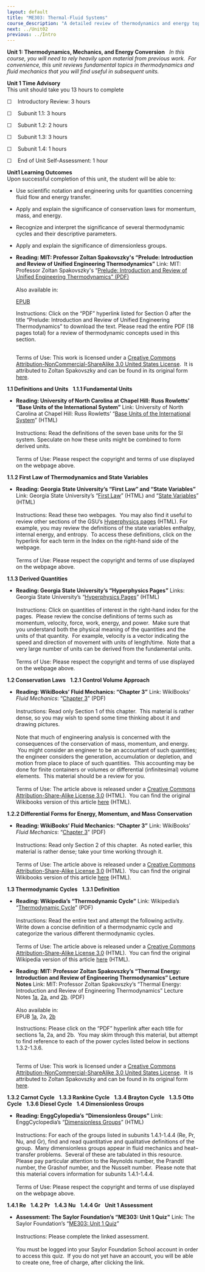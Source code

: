 ```yaml
---
layout: default
title: "ME303: Thermal-Fluid Systems"
course_description: "A detailed review of thermodynamics and energy topics, which include thermodynamic cycles, flow measurement, pumping, piping, and pressure drops, heat exchangers, cooling and refrigeration, engines, and power conversion."
next: ../Unit02
previous: ../Intro
---
```

**Unit 1: Thermodynamics, Mechanics, and Energy Conversion** <span
id="1"></span> 
*In this course, you will need to rely heavily upon material from
previous work.  For convenience, this unit reviews fundamental topics in
thermodynamics and fluid mechanics that you will find useful in
subsequent units.*

**Unit 1 Time Advisory**  
This unit should take you 13 hours to complete

☐    Introductory Review: 3 hours

☐    Subunit 1.1: 3 hours

☐    Subunit 1.2: 2 hours

☐    Subunit 1.3: 3 hours

☐    Subunit 1.4: 1 hours

☐    End of Unit Self-Assessment: 1 hour

**Unit1 Learning Outcomes**  
Upon successful completion of this unit, the student will be able to:

-   Use scientific notation and engineering units for quantities
    concerning fluid flow and energy transfer.
-   Apply and explain the significance of conservation laws for
    momentum, mass, and energy.
-   Recognize and interpret the significance of several thermodynamic
    cycles and their descriptive parameters.
-   Apply and explain the significance of dimensionless groups.

-   **Reading: MIT: Professor Zoltan Spakovszky's “Prelude: Introduction
    and Review of Unified Engineering Thermodynamics”**
    Link: MIT: Professor Zoltan Spakovszky's “[Prelude: Introduction and
    Review of Unified Engineering Thermodynamics”
    (PDF)](https://resources.saylor.org/wwwresources/archived/site/wp-content/uploads/2011/07/ME303-1.pdf)  
        
     Also available in:  

    [EPUB](https://resources.saylor.org/wwwresources/archived/site/wp-content/uploads/2011/07/ME303-1-Zoltan-Spakovszky.epub)  
      
     Instructions: Click on the “PDF” hyperlink listed for Section 0
    after the title “Prelude: Introduction and Review of Unified
    Engineering Thermodynamics” to download the text. Please read the
    entire PDF (18 pages total) for a review of thermodynamic concepts
    used in this section.  
        

    Terms of Use: This work is licensed under a [Creative Commons
    Attribution-NonCommercial-ShareAlike 3.0 United States
    License](http://creativecommons.org/licenses/by-nc-sa/3.0/us/).  It
    is attributed to Zoltan Spakovszky and can be found in its original
    form
    [here](http://ocw.mit.edu/courses/aeronautics-and-astronautics/16-050-thermal-energy-fall-2002/lecture-notes/).<span
    class="Apple-style-span"
    style="font-family: arial; font-size: small; color: rgb(0, 0, 0); "><span
    class="Apple-style-span"
    style="font-family: arial, sans, sans-serif; font-size: 13px; white-space: pre; ">
    </span></span>

**1.1 Definitions and Units** <span id="1.1"></span> 
**1.1.1 Fundamental Units** <span id="1.1.1"></span> 
-   **Reading: University of North Carolina at Chapel Hill: Russ
    Rowletts’ “Base Units of the International System”**
    Link: University of North Carolina at Chapel Hill: Russ Rowletts’
    “[Base Units of the International
    System](http://www.unc.edu/~rowlett/units/sifundam.html)” (HTML)  
        
     Instructions: Read the definitions of the seven base units for the
    SI system. Speculate on how these units might be combined to form
    derived units.  
        
     Terms of Use: Please respect the copyright and terms of use
    displayed on the webpage above.

**1.1.2 First Law of Thermodynamics and State Variables** <span
id="1.1.2"></span> 
-   **Reading: Georgia State University’s “First Law” and “State
    Variables”**
    Link: Georgia State University’s “[First
    Law](http://hyperphysics.phy-astr.gsu.edu/hbase/thermo/firlaw.html)”
    (HTML) and “[State
    Variables](http://hyperphysics.phy-astr.gsu.edu/hbase/kinetic/idegas.html#c3)”
    (HTML)  
        
     Instructions: Read these two webpages.  You may also find it useful
    to review other sections of the GSU’s [Hyperphysics
    pages](http://hyperphysics.phy-astr.gsu.edu/hbase/thermo/) (HTML).
    For example, you may review the definitions of the state variables
    enthalpy, internal energy, and entropy.  To access these
    definitions, click on the hyperlink for each term in the Index on
    the right-hand side of the webpage.  
        
     Terms of Use: Please respect the copyright and terms of use
    displayed on the webpage above.

**1.1.3 Derived Quantities** <span id="1.1.3"></span> 
-   **Reading: Georgia State University’s “Hyperphysics Pages”**
    Links: Georgia State University’s “[Hyperphysics
    Pages](http://hyperphysics.phy-astr.gsu.edu/hbase/hframe.html)”
    (HTML)  
        
     Instructions: Click on quantities of interest in the right-hand
    index for the pages.  Please review the concise definitions of terms
    such as momentum, velocity, force, work, energy, and power.  Make
    sure that you understand both the physical meaning of the quantities
    and the units of that quantity.  For example, velocity is a vector
    indicating the speed and direction of movement with units of
    length/time.  Note that a very large number of units can be derived
    from the fundamental units.    
        
     Terms of Use: Please respect the copyright and terms of use
    displayed on the webpage above.

**1.2 Conservation Laws** <span id="1.2"></span> 
**1.2.1 Control Volume Approach** <span id="1.2.1"></span> 
-   **Reading: WikiBooks’ Fluid Mechanics: “Chapter 3”**
    Link: WikiBooks’ *Fluid Mechanics*: “[Chapter
    3](https://resources.saylor.org/wwwresources/archived/site/wp-content/uploads/2011/04/Fluid-Mechanics_Ch3.pdf)”
    (PDF)  
        
     Instructions: Read only Section 1 of this chapter.  This material
    is rather dense, so you may wish to spend some time thinking about
    it and drawing pictures.  
        
     Note that much of engineering analysis is concerned with the
    consequences of the conservation of mass, momentum, and energy.  You
    might consider an engineer to be an accountant of such quantities;
    the engineer considers the generation, accumulation or depletion,
    and motion from place to place of such quantities.  This accounting
    may be done for finite containers or volumes or differential
    (infinitesimal) volume elements.  This material should be a review
    for you.  
        
     Terms of Use: The article above is released under a [Creative
    Commons Attribution-Share-Alike License
    3.0](http://creativecommons.org/licenses/by-sa/3.0/) (HTML).  You
    can find the original Wikibooks version of this article
    [here](http://en.wikibooks.org/wiki/Fluid_Mechanics/Ch3) (HTML).

**1.2.2 Differential Forms for Energy, Momentum, and Mass Conservation**
<span id="1.2.2"></span> 
-   **Reading: WikiBooks’ Fluid Mechanics: “Chapter 3”**
    Link: WikiBooks’ *Fluid Mechanics*: “[Chapter
    3](https://resources.saylor.org/wwwresources/archived/site/wp-content/uploads/2011/04/Fluid-Mechanics_Ch3.pdf)”
    (PDF)  
        
     Instructions: Read only Section 2 of this chapter.  As noted
    earlier, this material is rather dense; take your time working
    through it.  
        
     Terms of Use: The article above is released under a [Creative
    Commons Attribution-Share-Alike License
    3.0](http://creativecommons.org/licenses/by-sa/3.0/) (HTML).  You
    can find the original Wikibooks version of this article
    [here](http://en.wikibooks.org/wiki/Fluid_Mechanics/Ch3) (HTML).

**1.3 Thermodynamic Cycles** <span id="1.3"></span> 
**1.3.1 Definition** <span id="1.3.1"></span> 
-   **Reading: Wikipedia’s “Thermodynamic Cycle”**
    Link: Wikipedia’s “[Thermodynamic
    Cycle](https://resources.saylor.org/wwwresources/archived/site/wp-content/uploads/2011/04/Thermodynamic_cycle.pdf)”
    (PDF)  
        
     Instructions: Read the entire text and attempt the following
    activity.  Write down a concise definition of a thermodynamic cycle
    and categorize the various different thermodynamic cycles.  
        
     Terms of Use: The article above is released under a [Creative
    Commons Attribution-Share-Alike License
    3.0](http://creativecommons.org/licenses/by-sa/3.0/) (HTML).  You
    can find the original Wikipedia version of this article
    [here](http://en.wikipedia.org/wiki/Thermodynamic_cycle) (HTML).

-   **Reading: MIT: Professor Zoltan Spakovszky’s “Thermal Energy:
    Introduction and Review of Engineering Thermodynamics” Lecture
    Notes**
    Link: MIT: Professor Zoltan Spakovszky’s “Thermal Energy:
    Introduction and Review of Engineering Thermodynamics” Lecture
    Notes [1a](https://resources.saylor.org/wwwresources/archived/site/wp-content/uploads/2011/07/ME303-1a.pdf),
    [2a](https://resources.saylor.org/wwwresources/archived/site/wp-content/uploads/2011/07/ME303-2a.pdf),
    and
    [2b](https://resources.saylor.org/wwwresources/archived/site/wp-content/uploads/2011/07/ME303-2b.pdf). (PDF)  
        
     Also available in:  
     EPUB
    [1a](https://resources.saylor.org/wwwresources/archived/site/wp-content/uploads/2011/07/ME303-1a-Zoltan-Spakovszky.epub),
    2a,
    [2b](https://resources.saylor.org/wwwresources/archived/site/wp-content/uploads/2011/07/ME303-2b-Zoltan-Spakovszky.epub)  
      
     Instructions: Please click on the “PDF” hyperlink after each title
    for sections 1a, 2a, and 2b.  You may skim through this material,
    but attempt to find reference to each of the power cycles listed
    below in sections 1.3.2-1.3.6.  
        

    Terms of Use: This work is licensed under a [Creative Commons
    Attribution-NonCommercial-ShareAlike 3.0 United States
    License](http://creativecommons.org/licenses/by-nc-sa/3.0/us/).  It
    is attributed to Zoltan Spakovszky and can be found in its original
    form
    [here](http://ocw.mit.edu/courses/aeronautics-and-astronautics/16-050-thermal-energy-fall-2002/lecture-notes/).<span
    class="Apple-style-span"
    style="font-family: arial; font-size: small; color: rgb(0, 0, 0); "><span
    class="Apple-style-span"
    style="font-family: arial, sans, sans-serif; font-size: 13px; white-space: pre; ">
    </span></span>

**1.3.2 Carnot Cycle** <span id="1.3.2"></span> 
**1.3.3 Rankine Cycle** <span id="1.3.3"></span> 
**1.3.4 Brayton Cycle** <span id="1.3.4"></span> 
**1.3.5 Otto Cycle** <span id="1.3.5"></span> 
**1.3.6 Diesel Cycle** <span id="1.3.6"></span> 
**1.4 Dimensionless Groups** <span id="1.4"></span> 
-   **Reading: EnggCylopedia’s “Dimensionless Groups”**
    Link: EnggCyclopedia’s “[Dimensionless
    Groups](http://www.enggcyclopedia.com/welcome-to-enggcyclopedia/miscellaneous/dimensionless-groups/)”
    (HTML)  
        
     Instructions: For each of the groups listed in subunits 1.4.1-1.4.4
    (Re, Pr, Nu, and Gr), find and read quantitative and qualitative
    definitions of the group.  Many dimensionless groups appear in fluid
    mechanics and heat–transfer problems.  Several of these are
    tabulated in this resource.  Please pay particular attention to the
    Reynolds number, the Prandtl number, the Grashof number, and the
    Nusselt number.  Please note that this material covers information
    for subunits 1.4.1-1.4.4.  
        
     Terms of Use: Please respect the copyright and terms of use
    displayed on the webpage above.

**1.4.1 Re** <span id="1.4.1"></span> 
**1.4.2 Pr** <span id="1.4.2"></span> 
**1.4.3 Nu** <span id="1.4.3"></span> 
**1.4.4 Gr** <span id="1.4.4"></span> 
**Unit 1 Assessment** <span id="1.5"></span> 
-   **Assessment: The Saylor Foundation’s “ME303: Unit 1 Quiz"**
    Link: The Saylor Foundation’s “[ME303: Unit 1
    Quiz](http://school.saylor.org/mod/quiz/view.php?id=948)”  
        
     Instructions: Please complete the linked assessment.  
        
     You must be logged into your Saylor Foundation School account in
    order to access this quiz.  If you do not yet have an account, you
    will be able to create one, free of charge, after clicking the
    link. 


